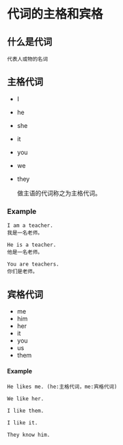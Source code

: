 # 代词的主格和宾格

## 什么是代词

    代表人或物的名词


## 主格代词

- I
- he
- she
- it
- you
- we
- they

    做主语的代词称之为主格代词。

### Example

    I am a teacher.
    我是一名老师。

    He is a teacher.
    他是一名老师。
    
    You are teachers.
    你们是老师。
    

## 宾格代词

- me
- him
- her
- it
- you
- us
- them

#### Example
    
    He likes me. (he:主格代词，me:宾格代词)
    
    We like her.
    
    I like them.
    
    I like it.
    
    They know him.



    